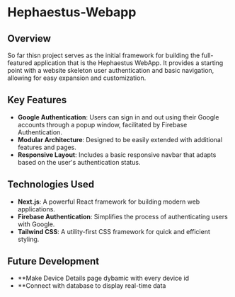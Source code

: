 # Hephaestus-Webapp

## Overview

So far thisn project serves as the initial framework for building the full-featured application that is the Hephaestus WebApp. It provides a starting point with a website skeleton user authentication and basic navigation, allowing for easy expansion and customization.

## Key Features

- **Google Authentication**: Users can sign in and out using their Google accounts through a popup window, facilitated by Firebase Authentication.
- **Modular Architecture**: Designed to be easily extended with additional features and pages.
- **Responsive Layout**: Includes a basic responsive navbar that adapts based on the user's authentication status.

## Technologies Used

- **Next.js**: A powerful React framework for building modern web applications.
- **Firebase Authentication**: Simplifies the process of authenticating users with Google.
- **Tailwind CSS**: A utility-first CSS framework for quick and efficient styling.

## Future Development
 - **Make Device Details page dybamic with every device id
 - **Connect with database to display real-time data
